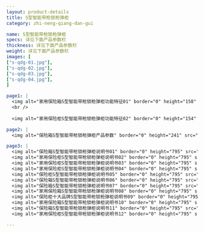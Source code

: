 ```yaml
---
layout: product-details
title: S型智能带枪锁枪弹柜
category: zhi-neng-qiang-dan-gui

name: S型智能带枪锁枪弹柜
specs: 详见下面产品参数栏
thickness: 详见下面产品参数栏
weight: 详见下面产品参数栏
images: [
["s-qdg-01.jpg"],
["s-qdg-02.jpg"],
["s-qdg-03.jpg"],
["s-qdg-04.jpg"],
]

page1: |
  <img alt="家用保险箱S型智能带枪锁枪弹柜功能特征01" border="0" height="158" src="{PRODUCT_IMAGES}s-qdg-gn01.jpg" width="538" />
  <br />
  
  <img alt="家用保险柜S型智能带枪锁枪弹柜功能特征02" border="0" height="154" src="{PRODUCT_IMAGES}s-qdg-gn02.jpg" width="538" />

page2: |
  <img alt="保险箱S型智能带枪锁枪弹柜产品参数" border="0" height="241" src="{PRODUCT_IMAGES}s-qdg-cpcs.jpg" width="538" />

page3: |
  <img alt="保险箱S型智能带枪锁枪弹柜说明书01" border="0" height="795" src="{PRODUCT_IMAGES}fg-sm01.jpg" width="538" /><br />
  <img alt="家用保险柜S型智能带枪锁枪弹柜说明书02" border="0" height="795" src="{PRODUCT_IMAGES}fg-sm02.jpg" width="538" /><br />
  <img alt="家用保险柜S型智能带枪锁枪弹柜说明书03" border="0" height="795" src="{PRODUCT_IMAGES}fg-sm03.jpg" width="538" /><br />
  <img alt="家用保险柜S型智能带枪锁枪弹柜说明书04" border="0" height="795" src="{PRODUCT_IMAGES}fg-sm04.jpg" width="538" /><br />
  <img alt="保险柜S型智能带枪锁枪弹柜说明书05" border="0" height="795" src="{PRODUCT_IMAGES}fg-sm05.jpg" width="538" /><br />
  <img alt="保险箱S型智能带枪锁枪弹柜说明书06" border="0" height="795" src="{PRODUCT_IMAGES}fg-sm06.jpg" width="538" /><br />
  <img alt="保险箱S型智能带枪锁枪弹柜说明书07" border="0" height="795" src="{PRODUCT_IMAGES}fg-sm07.jpg" width="538" /><br />
  <img alt="家用保险箱S型智能带枪锁枪弹柜说明书08" border="0" height="795" src="{PRODUCT_IMAGES}fg-sm08.jpg" width="538" /><br />
  <img alt="保险柜十大品牌S型智能带枪锁枪弹柜说明书09" border="0" height="795" src="{PRODUCT_IMAGES}fg-sm09.jpg" width="538" /><br />
  <img alt="家用保险箱S型智能带枪锁枪弹柜说明书10" border="0" height="795" src="{PRODUCT_IMAGES}fg-sm10.jpg" width="538" /><br />
  <img alt="保险箱S型智能带枪锁枪弹柜说明书11" border="0" height="795" src="{PRODUCT_IMAGES}fg-sm11.jpg" width="538" /><br />
  <img alt="家用保险柜S型智能带枪锁枪弹柜说明书12" border="0" height="795" src="{PRODUCT_IMAGES}fg-sm12.jpg" width="538" />

---
```

